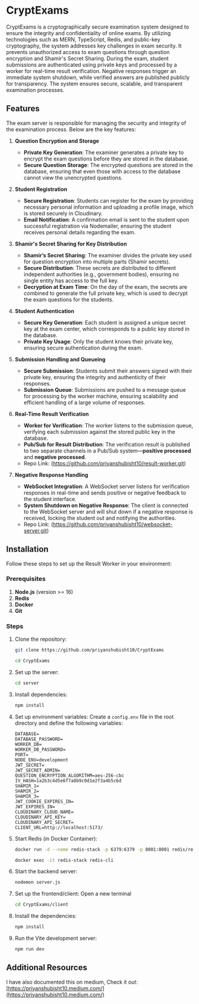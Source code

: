 # CryptExams

CryptExams is a cryptographically secure examination system designed to ensure the integrity and confidentiality of online exams. By utilizing technologies such as MERN, TypeScript, Redis, and public-key cryptography, the system addresses key challenges in exam security. It prevents unauthorized access to exam questions through question encryption and Shamir's Secret Sharing. During the exam, student submissions are authenticated using private keys and processed by a worker for real-time result verification. Negative responses trigger an immediate system shutdown, while verified answers are published publicly for transparency. The system ensures secure, scalable, and transparent examination processes.

## Features

The exam server is responsible for managing the security and integrity of the examination process. Below are the key features:

1. **Question Encryption and Storage**
    - **Private Key Generation**: The examiner generates a private key to encrypt the exam questions before they are stored in the database.
    - **Secure Question Storage**: The encrypted questions are stored in the database, ensuring that even those with access to the database cannot view the unencrypted questions.

2. **Student Registration**
    - **Secure Registration**: Students can register for the exam by providing necessary personal information and uploading a profile image, which is stored securely in Cloudinary.
    - **Email Notification**: A confirmation email is sent to the student upon successful registration via Nodemailer, ensuring the student receives personal details regarding the exam.

3. **Shamir's Secret Sharing for Key Distribution**
    - **Shamir’s Secret Sharing**: The examiner divides the private key used for question encryption into multiple parts (Shamir secrets).
    - **Secure Distribution**: These secrets are distributed to different independent authorities (e.g., government bodies), ensuring no single entity has access to the full key.
    - **Decryption at Exam Time**: On the day of the exam, the secrets are combined to generate the full private key, which is used to decrypt the exam questions for the students.

4. **Student Authentication**
    - **Secure Key Generation**: Each student is assigned a unique secret key at the exam center, which corresponds to a public key stored in the database.
    - **Private Key Usage**: Only the student knows their private key, ensuring secure authentication during the exam.

5. **Submission Handling and Queueing**
    - **Secure Submission**: Students submit their answers signed with their private key, ensuring the integrity and authenticity of their responses.
    - **Submission Queue**: Submissions are pushed to a message queue for processing by the worker machine, ensuring scalability and efficient handling of a large volume of responses.

6. **Real-Time Result Verification** 
    - **Worker for Verification**: The worker listens to the submission queue, verifying each submission against the stored public key in the database.
    - **Pub/Sub for Result Distribution**: The verification result is published to two separate channels in a Pub/Sub system—**positive processed** and **negative processed**.
    - Repo Link: (https://github.com/priyanshubisht10/result-worker.git)

7. **Negative Response Handling**
    - **WebSocket Integration**: A WebSocket server listens for verification responses in real-time and sends positive or negative feedback to the student interface.
    - **System Shutdown on Negative Response**: The client is connected to the WebSocket server and will shut down if a negative response is received, locking the student out and notifying the authorities.
    - Repo Link: (https://github.com/priyanshubisht10/websocket-server.git)

## Installation

Follow these steps to set up the Result Worker in your environment:

### Prerequisites

1. **Node.js** (version >= 16)
2. **Redis**
3. **Docker**
4. **Git**

### Steps

1. Clone the repository:
    ```bash
    git clone https://github.com/priyanshubisht10/CryptExams
    ```
    ```bash
    cd CryptExams
    ```
2. Set up the server:
    ```bash
    cd server
    ```
3. Install dependencies:
    ```bash
   npm install
    ```
4. Set up environment variables:
Create a `config.env` file in the root directory and define the following variables:
    ```env
    DATABASE=
    DATABASE_PASSWORD=
    WORKER_DB=
    WORKER_DB_PASSWORD=
    PORT=
    NODE_ENV=development
    JWT_SECRET=
    JWT_SECRET_ADMIN=
    QUESTION_ENCRYPTION_ALGORITHM=aes-256-cbc
    IV_HASH=1a2b3c4d5e6f7a8b9c0d1e2f3a4b5c6d
    SHAMIR_1=
    SHAMIR_2=
    SHAMIR_3=
    JWT_COOKIE_EXPIRES_IN=
    JWT_EXPIRES_IN=
    CLOUDINARY_CLOUD_NAME=
    CLOUDINARY_API_KEY=
    CLOUDINARY_API_SECRET=
    CLIENT_URL=http://localhost:5173/
    ```
5. Start Redis (in Docker Container): 
    ```bash
    docker run -d --name redis-stack -p 6379:6379 -p 8001:8001 redis/redis-stack:latest
    ```
    ```bash
    docker exec -it redis-stack redis-cli
    ```
6. Start the backend server:
    ```bash
    nodemon server.js
    ```
7. Set up the frontend/client: Open a new terminal
    ```bash
    cd CryptExams/client
    ```
8. Install the dependencies:
    ```bash
    npm install
    ```
9. Run the Vite development server:
    ```bash
    npm run dev
    ```

## Additional Resources

I have also documented this on medium, Check it out:  
[https://priyanshubisht10.medium.com/](https://priyanshubisht10.medium.com/)  

